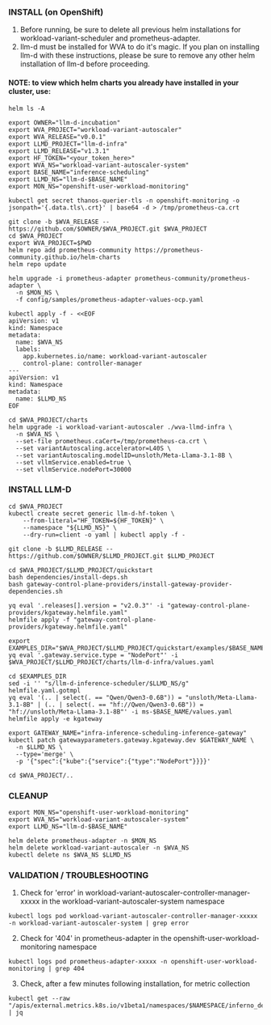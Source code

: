 ### INSTALL (on OpenShift)
1. Before running, be sure to delete all previous helm installations for workload-variant-scheduler and prometheus-adapter.
2. llm-d must be installed for WVA to do it's magic. If you plan on installing llm-d with these instructions, please be sure to remove any other helm installation of llm-d before proceeding.

#### NOTE: to view which helm charts you already have installed in your cluster, use:
```
helm ls -A
```

```
export OWNER="llm-d-incubation"
export WVA_PROJECT="workload-variant-autoscaler"
export WVA_RELEASE="v0.0.1"
export LLMD_PROJECT="llm-d-infra"
export LLMD_RELEASE="v1.3.1"
export HF_TOKEN="<your_token_here>"
export WVA_NS="workload-variant-autoscaler-system"
export BASE_NAME="inference-scheduling"
export LLMD_NS="llm-d-$BASE_NAME"
export MON_NS="openshift-user-workload-monitoring"

kubectl get secret thanos-querier-tls -n openshift-monitoring -o jsonpath='{.data.tls\.crt}' | base64 -d > /tmp/prometheus-ca.crt

git clone -b $WVA_RELEASE -- https://github.com/$OWNER/$WVA_PROJECT.git $WVA_PROJECT
cd $WVA_PROJECT
export WVA_PROJECT=$PWD
helm repo add prometheus-community https://prometheus-community.github.io/helm-charts
helm repo update

helm upgrade -i prometheus-adapter prometheus-community/prometheus-adapter \
  -n $MON_NS \
  -f config/samples/prometheus-adapter-values-ocp.yaml

kubectl apply -f - <<EOF
apiVersion: v1
kind: Namespace
metadata:
  name: $WVA_NS
  labels:
    app.kubernetes.io/name: workload-variant-autoscaler
    control-plane: controller-manager
---
apiVersion: v1
kind: Namespace
metadata:
  name: $LLMD_NS
EOF

cd $WVA_PROJECT/charts
helm upgrade -i workload-variant-autoscaler ./wva-llmd-infra \
  -n $WVA_NS \
  --set-file prometheus.caCert=/tmp/prometheus-ca.crt \
  --set variantAutoscaling.accelerator=L40S \
  --set variantAutoscaling.modelID=unsloth/Meta-Llama-3.1-8B \
  --set vllmService.enabled=true \
  --set vllmService.nodePort=30000
```

### INSTALL LLM-D
```
cd $WVA_PROJECT
kubectl create secret generic llm-d-hf-token \
    --from-literal="HF_TOKEN=${HF_TOKEN}" \
    --namespace "${LLMD_NS}" \
    --dry-run=client -o yaml | kubectl apply -f -

git clone -b $LLMD_RELEASE -- https://github.com/$OWNER/$LLMD_PROJECT.git $LLMD_PROJECT

cd $WVA_PROJECT/$LLMD_PROJECT/quickstart
bash dependencies/install-deps.sh
bash gateway-control-plane-providers/install-gateway-provider-dependencies.sh

yq eval '.releases[].version = "v2.0.3"' -i "gateway-control-plane-providers/kgateway.helmfile.yaml"
helmfile apply -f "gateway-control-plane-providers/kgateway.helmfile.yaml"

export EXAMPLES_DIR="$WVA_PROJECT/$LLMD_PROJECT/quickstart/examples/$BASE_NAME"
yq eval '.gateway.service.type = "NodePort"' -i $WVA_PROJECT/$LLMD_PROJECT/charts/llm-d-infra/values.yaml

cd $EXAMPLES_DIR
sed -i '' "s/llm-d-inference-scheduler/$LLMD_NS/g" helmfile.yaml.gotmpl
yq eval '(.. | select(. == "Qwen/Qwen3-0.6B")) = "unsloth/Meta-Llama-3.1-8B" | (.. | select(. == "hf://Qwen/Qwen3-0.6B")) = "hf://unsloth/Meta-Llama-3.1-8B"' -i ms-$BASE_NAME/values.yaml
helmfile apply -e kgateway

export GATEWAY_NAME="infra-inference-scheduling-inference-gateway"
kubectl patch gatewayparameters.gateway.kgateway.dev $GATEWAY_NAME \
  -n $LLMD_NS \
  --type='merge' \
  -p '{"spec":{"kube":{"service":{"type":"NodePort"}}}}'

cd $WVA_PROJECT/..
```

### CLEANUP
```
export MON_NS="openshift-user-workload-monitoring"
export WVA_NS="workload-variant-autoscaler-system"
export LLMD_NS="llm-d-$BASE_NAME"

helm delete prometheus-adapter -n $MON_NS
helm delete workload-variant-autoscaler -n $WVA_NS
kubectl delete ns $WVA_NS $LLMD_NS
```

### VALIDATION / TROUBLESHOOTING
1. Check for 'error' in workload-variant-autoscaler-controller-manager-xxxxx in the workload-variant-autoscaler-system namespace
```
kubectl logs pod workload-variant-autoscaler-controller-manager-xxxxx -n workload-variant-autoscaler-system | grep error
```
2. Check for '404' in prometheus-adapter in the openshift-user-workload-monitoring namespace
```
kubectl logs pod prometheus-adapter-xxxxx -n openshift-user-workload-monitoring | grep 404
```
3. Check, after a few minutes following installation, for metric collection
```
kubectl get --raw "/apis/external.metrics.k8s.io/v1beta1/namespaces/$NAMESPACE/inferno_desired_replicas" | jq
```